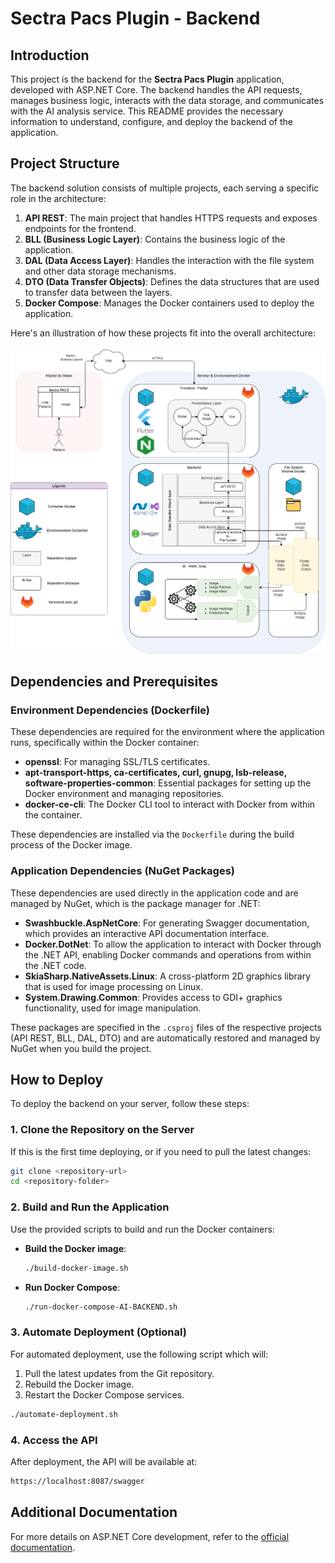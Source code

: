
# Sectra Pacs Plugin - Backend

## Introduction

This project is the backend for the **Sectra Pacs Plugin** application, developed with ASP.NET Core. The backend handles the API requests, manages business logic, interacts with the data storage, and communicates with the AI analysis service. This README provides the necessary information to understand, configure, and deploy the backend of the application.

## Project Structure

The backend solution consists of multiple projects, each serving a specific role in the architecture:

1. **API REST**: The main project that handles HTTPS requests and exposes endpoints for the frontend.
2. **BLL (Business Logic Layer)**: Contains the business logic of the application.
3. **DAL (Data Access Layer)**: Handles the interaction with the file system and other data storage mechanisms.
4. **DTO (Data Transfer Objects)**: Defines the data structures that are used to transfer data between the layers.
5. **Docker Compose**: Manages the Docker containers used to deploy the application.

Here's an illustration of how these projects fit into the overall architecture:

![ASP.NET Core Project Structure](./images/Architecture.png)

## Dependencies and Prerequisites

### Environment Dependencies (Dockerfile)

These dependencies are required for the environment where the application runs, specifically within the Docker container:

- **openssl**: For managing SSL/TLS certificates.
- **apt-transport-https, ca-certificates, curl, gnupg, lsb-release, software-properties-common**: Essential packages for setting up the Docker environment and managing repositories.
- **docker-ce-cli**: The Docker CLI tool to interact with Docker from within the container.

These dependencies are installed via the `Dockerfile` during the build process of the Docker image.

### Application Dependencies (NuGet Packages)

These dependencies are used directly in the application code and are managed by NuGet, which is the package manager for .NET:

- **Swashbuckle.AspNetCore**: For generating Swagger documentation, which provides an interactive API documentation interface.
- **Docker.DotNet**: To allow the application to interact with Docker through the .NET API, enabling Docker commands and operations from within the .NET code.
- **SkiaSharp.NativeAssets.Linux**: A cross-platform 2D graphics library that is used for image processing on Linux.
- **System.Drawing.Common**: Provides access to GDI+ graphics functionality, used for image manipulation.

These packages are specified in the `.csproj` files of the respective projects (API REST, BLL, DAL, DTO) and are automatically restored and managed by NuGet when you build the project.


## How to Deploy

To deploy the backend on your server, follow these steps:

### 1. Clone the Repository on the Server

If this is the first time deploying, or if you need to pull the latest changes:

```bash
git clone <repository-url>
cd <repository-folder>
```

### 2. Build and Run the Application

Use the provided scripts to build and run the Docker containers:

- **Build the Docker image**:
  ```bash
  ./build-docker-image.sh
  ```

- **Run Docker Compose**:
  ```bash
  ./run-docker-compose-AI-BACKEND.sh
  ```

### 3. Automate Deployment (Optional)

For automated deployment, use the following script which will:

1. Pull the latest updates from the Git repository.
2. Rebuild the Docker image.
3. Restart the Docker Compose services.

```bash
./automate-deployment.sh
```

### 4. Access the API

After deployment, the API will be available at:

```bash
https://localhost:8087/swagger
```

## Additional Documentation

For more details on ASP.NET Core development, refer to the [official documentation](https://docs.microsoft.com/en-us/aspnet/core/).

